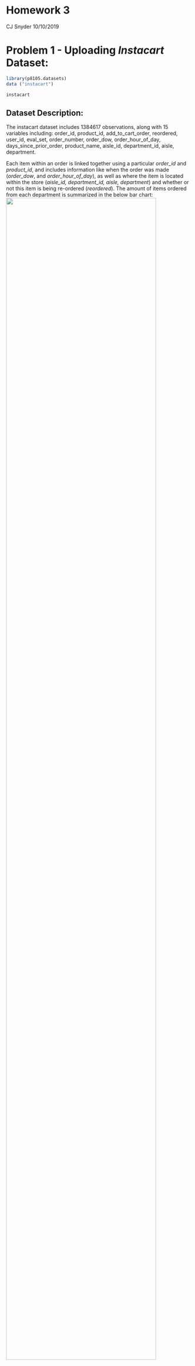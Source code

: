 Homework 3
================
CJ Snyder
10/10/2019

# **Problem 1 - Uploading *Instacart* Dataset:**

``` r
library(p8105.datasets)
data ("instacart")

instacart
```

## **Dataset Description:**

The instacart dataset includes 1384617 observations, along with 15
variables including: order\_id, product\_id, add\_to\_cart\_order,
reordered, user\_id, eval\_set, order\_number, order\_dow,
order\_hour\_of\_day, days\_since\_prior\_order, product\_name,
aisle\_id, department\_id, aisle, department.

Each item within an order is linked together using a particular
*order\_id* and *product\_id*, and includes information like when the
order was made (*order\_dow*, and *order\_hour\_of\_day*), as well as
where the item is located within the store (*aisle\_id, department\_id,
aisle, department*) and whether or not this item is being re-ordered
(*reordered*). The amount of items ordered from each department is
summarized in the below bar chart:
<img src="p8015_hw3_cs3779_files/figure-gfm/unnamed-chunk-2-1.png" width="90%" />

The largest number of orders occured on Sunday according to the below
chart:
<img src="p8015_hw3_cs3779_files/figure-gfm/unnamed-chunk-3-1.png" width="90%" />

The total number of aisles collected by *Instacart* is 134. The aisle
that had the most items ordered from it was **fresh vegetables** with
*150609* items bought, followed closely by **fresh fruits** with
*150473* items bought.

The aisles that had over 10,000 items bought from them are shown in the
below plot (organized from the items that were bought the most to those
that were bought the
least):

<img src="p8015_hw3_cs3779_files/figure-gfm/unnamed-chunk-6-1.png" width="90%" />

The three most popular items bought from aisles labeled as *“baking
ingredients”*, *“dog food care”*, and *“packaged vegetables fruits”* are
as follows:

    ## # A tibble: 9 x 4
    ## # Groups:   Aisle [3]
    ##   Aisle           `Prodcut ID` `Product Name`               `Amount Bought`
    ##   <chr>                  <int> <chr>                                  <int>
    ## 1 baking ingredi~        23405 Pure Baking Soda                         387
    ## 2 baking ingredi~        23537 Light Brown Sugar                        499
    ## 3 baking ingredi~        49533 Cane Sugar                               336
    ## 4 dog food care            722 Snack Sticks Chicken & Rice~              30
    ## 5 dog food care          17471 Small Dog Biscuits                        26
    ## 6 dog food care          23329 Organix Chicken & Brown Ric~              28
    ## 7 packaged veget~        21903 Organic Baby Spinach                    9784
    ## 8 packaged veget~        27966 Organic Raspberries                     5546
    ## 9 packaged veget~        39275 Organic Blueberries                     4966

For “baking ingredients”, the three most bought items include *Pure
Baking Soda*, *Light Brown Sugar*, and *Cane Sugar*. For “dog food
care”, they include *Snack Sticks Chicken & Rice Recipe Dog Treats*,
*Small Dog Biscuits*, and *Organix Chicken & Brown Rice Recipe*. For
“packaged vegetables fruits”, they include *Organic Baby Spinach*,
*Organic Raspberries*, and *Organic Blueberries*.

The mean hour of the day in which *Pink Lady Apples* and *Coffee Ice
Cream* are ordered throughout the week are listed in the table below:

    ## # A tibble: 2 x 8
    ##   product_name     Sunday Monday Tuesday Wednesday Thursday Friday Saturday
    ##   <chr>             <dbl>  <dbl>   <dbl>     <dbl>    <dbl>  <dbl>    <dbl>
    ## 1 Pink Lady Apples   13.4   11.4    11.7      14.2     11.6   12.8     11.9
    ## 2 Coffee Ice Cream   13.8   14.3    15.4      15.3     15.2   12.3     13.8

According to the above table, it seems as thought “Pink Lady Apples” are
purchased the earliest on Monday, and the latest on Wednesday.
Meanwhile, “Coffee Ice Cream” is purchased the earliest on Friday, and
the latest on Tuesday.

# **Problem 2 - Uploading *BRFSS* Dataset:**

``` r
library(p8105.datasets)
data("brfss_smart2010")

brfss_smart2010
```

## Data Cleaning for *brfss\_smar2010* dataset:

    ## # A tibble: 5 x 2
    ##   response      n
    ##   <chr>     <int>
    ## 1 Excellent  2125
    ## 2 Fair       2125
    ## 3 Good       2125
    ## 4 Poor       2125
    ## 5 Very good  2125

### Question 2a

``` r
brfss_2002 = 
  brfss_smart2010 %>% 
    filter(year=="2002") %>% 
    group_by(locationabbr) %>% 
    summarize(
      unique_location = n_distinct(locationdesc)
    ) %>% 
  filter(unique_location>=7)

print(brfss_2002)
```

    ## # A tibble: 6 x 2
    ##   locationabbr unique_location
    ##   <chr>                  <int>
    ## 1 CT                         7
    ## 2 FL                         7
    ## 3 MA                         8
    ## 4 NC                         7
    ## 5 NJ                         8
    ## 6 PA                        10

In 2002, the states that had 7 or more locations from which the
government collected data include Connecticut, Florida, Massachusetts,
North Carolina, New Jersey, and Pennsylvania

``` r
brfss_2010 = 
  brfss_smart2010 %>% 
    filter(year=="2010") %>% 
    group_by(locationabbr) %>% 
    summarize(
      unique_location = n_distinct(locationdesc)
    ) %>% 
  filter(unique_location>=7)

print(brfss_2010)
```

    ## # A tibble: 14 x 2
    ##    locationabbr unique_location
    ##    <chr>                  <int>
    ##  1 CA                        12
    ##  2 CO                         7
    ##  3 FL                        41
    ##  4 MA                         9
    ##  5 MD                        12
    ##  6 NC                        12
    ##  7 NE                        10
    ##  8 NJ                        19
    ##  9 NY                         9
    ## 10 OH                         8
    ## 11 PA                         7
    ## 12 SC                         7
    ## 13 TX                        16
    ## 14 WA                        10

While in 2010, the stats that had 7 or more locations from which the
government collected data include California, Colorodo, Florida,
Massachusetts, Maryland, North Carolina, Nebraska, New Jersey, New York,
Ohio, Pennsylvania, South Carolina, Texas and Washington.

### Question 2b

``` r
brfss_excel_df = 
  brfss_smart2010 %>% 
    filter(response=="Excellent") %>% 
  group_by(year, locationabbr) %>% 
  mutate(
    mean_data_value = mean(data_value)
  ) %>% 
  select(year, locationabbr, mean_data_value) %>% 
  distinct()
```

#### **Spaghetti-Plot**

``` r
brfss_excel_df %>% 
  ggplot(aes(x=year, y=mean_data_value, group=locationabbr)) +
    geom_line(aes(color=locationabbr)) + 
  labs(
    x = "Year Data was Collected",
    y = "Mean Value of Data Value Across State Collection Locations"
  ) +
  theme(legend.key.width = unit(3,"cm"),
        legend.key.height = unit(0.25, "cm")) 
```

<img src="p8015_hw3_cs3779_files/figure-gfm/unnamed-chunk-14-1.png" width="90%" />

Overall the average “data value” seems to be decreasing over time (from
2002 - 2010) for all participating states. Over the span of this time
frame, there seems to be large variability in the average “data value”
for some states. However, there seems to be a trend over this range of
time that indicates that West Viginia seems to have the lowest overall
data value, while Washington D.C.s seems to have the greatest overall
value.

### Question 2c

``` r
ny_plot_2006 = 
  brfss_smart2010 %>% 
  filter(year=="2006",
         locationabbr=="NY") %>%
  ggplot(aes(x=locationdesc, y=data_value, group=response, color=response)) +
  geom_point() +
  labs(
    title = "NY State 2006 BRFSS Data",
    x = "Data Collection Locations",
    y = "Data Value"
  )
ny_plot_2006
```

``` r
ny_plot_2010 = 
  brfss_smart2010 %>% 
  filter(year=="2010",
         locationabbr=="NY") %>%
  ggplot(aes(x=locationdesc, y=data_value, group=response, color=response)) +
  geom_point() +
  labs(
    title = "NY State 2010 BRFSS Data",
    x = "Data Collection Locations",
    y = "Data Value"
  ) +
  theme(axis.text.x = element_text(size=8,angle=45,vjust=0.45))
ny_plot_2010
```

#### 2006 & 2010 Distribution of Response-Type Data Value by NY State Location

``` r
(ny_plot_2006) / (ny_plot_2010)
```

<img src="p8015_hw3_cs3779_files/figure-gfm/unnamed-chunk-16-1.png" width="90%" />

In 2006, the data value for any given “poor” response-type seemed very
similar across locations. This can also be seen with any given “fair”
response-type. However, when looking at “good” and “excellent”
response-types, there seems to be some variability about how they are
classified. For example, in all locations except for *New York County*
the “good” response type had a high data value than the “excellent”
response-type. And the difference between these two responses also
varried greatly, with *Kings County* having the greatest difference,
while for *Westchester County* the values are practically the same.

Similarly to the 2006 dataset, the 2010 dataset still retains the same
pattern of similar data value for “poor” and “fair” response-types
across the various NY-state data collection locations. It is impotant to
note that there are 3 additional locations that were established by
2010, including: *Bronx County*, *Erie County*, and *Monroe County*. In
addition to *New York County*, now *Monroe County*, and *Westchester
County* have it so that their “excellent” response-type have a greater
value than their “good” response-types. Also, instead of *Kings County*,
it now appears that *Bronx County* has the greatest difference between
its “good” and “excellent” response-type data values.

# **Problem 3 - Uploading the *Accelerometer* Dataset:**

``` r
accel_df = read_csv(file="./data/accel_data.csv") %>% 
  janitor::clean_names() %>% 
  mutate(
    day = as.character(day),
    dow = factor(day, c("Saturday", "Sunday", "Monday", "Tuesday", "Wednesday", "Thursday", "Friday"), labels=c("Weekend", "Weekend", "Weekday", "Weekday", "Weekday", "Weekday", "Weekday"))
  )
```

    ## Parsed with column specification:
    ## cols(
    ##   .default = col_double(),
    ##   day = col_character()
    ## )

    ## See spec(...) for full column specifications.

``` r
accel_df[,4:1443] <- sapply(accel_df[, c(4:1443)], as.integer)
```

The *accel\_df* contains 35 observations with 1444 variables. The
majority of the varibales are activity counts for each minute of the day
(starting at midnight, or 12 A.M.), or a total of 1,440 minutes per day.
Each row represents a specific day of the week for the 7 total weeks
data was colleceted on the subject (i.e. 35 totals rows).

## Total Activity for Each Day

``` r
accel_df = 
  accel_df %>%
  mutate(
    total_activity = select(., 4:1443) %>% apply(1, sum, na.rm=TRUE)
  ) 
```

``` r
accel_df_table =
  accel_df %>% 
  select(week, day_id, day, dow, total_activity) %>% 
  rename("Week" = week,
         "Day ID" = day_id,
         "Day of the Week" = day,
         "Weekday/Weekend" = dow,
         "Total Activity" = total_activity)

print(accel_df_table, n = Inf)
```

    ## # A tibble: 35 x 5
    ##     Week `Day ID` `Day of the Week` `Weekday/Weekend` `Total Activity`
    ##    <dbl>    <dbl> <chr>             <fct>                        <int>
    ##  1     1        1 Friday            Weekday                     480280
    ##  2     1        2 Monday            Weekday                      78674
    ##  3     1        3 Saturday          Weekend                     376254
    ##  4     1        4 Sunday            Weekend                     631105
    ##  5     1        5 Thursday          Weekday                     355218
    ##  6     1        6 Tuesday           Weekday                     306377
    ##  7     1        7 Wednesday         Weekday                     339402
    ##  8     2        8 Friday            Weekday                     568839
    ##  9     2        9 Monday            Weekday                     295431
    ## 10     2       10 Saturday          Weekend                     607175
    ## 11     2       11 Sunday            Weekend                     422018
    ## 12     2       12 Thursday          Weekday                     474048
    ## 13     2       13 Tuesday           Weekday                     423245
    ## 14     2       14 Wednesday         Weekday                     440962
    ## 15     3       15 Friday            Weekday                     467420
    ## 16     3       16 Monday            Weekday                     685910
    ## 17     3       17 Saturday          Weekend                     382928
    ## 18     3       18 Sunday            Weekend                     467052
    ## 19     3       19 Thursday          Weekday                     371230
    ## 20     3       20 Tuesday           Weekday                     381507
    ## 21     3       21 Wednesday         Weekday                     468869
    ## 22     4       22 Friday            Weekday                     154049
    ## 23     4       23 Monday            Weekday                     409450
    ## 24     4       24 Saturday          Weekend                       1440
    ## 25     4       25 Sunday            Weekend                     260617
    ## 26     4       26 Thursday          Weekday                     340291
    ## 27     4       27 Tuesday           Weekday                     319568
    ## 28     4       28 Wednesday         Weekday                     434460
    ## 29     5       29 Friday            Weekday                     620860
    ## 30     5       30 Monday            Weekday                     389080
    ## 31     5       31 Saturday          Weekend                       1440
    ## 32     5       32 Sunday            Weekend                     138421
    ## 33     5       33 Thursday          Weekday                     549658
    ## 34     5       34 Tuesday           Weekday                     367824
    ## 35     5       35 Wednesday         Weekday                     445366

Looking at the table of total activity over the 35 days data was
collected on the subject, there seems to be a trend towards less
activity during the Weekend compared to during the Weekday.
